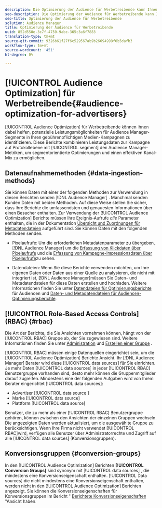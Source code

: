 ```yaml
---
description: Die Optimierung der Audience für Werbetreibende kann Ihnen dabei helfen, potenzielle Leistungsmöglichkeiten für Audience Manager in Ihren gebührenpflichtigen Kampagnen zu ermitteln. Diese Berichte kombinieren Leistungsdaten zur Kampagne auf Protokollierungsebene mit Segmentmetriken auf Audience Manager-Ebene, um segmentorientierte Optimierungen und einen effektiven Kanal-Mix zu ermöglichen.
seo-description: Die Optimierung der Audience für Werbetreibende kann Ihnen dabei helfen, potenzielle Leistungsmöglichkeiten für Audience Manager in Ihren gebührenpflichtigen Kampagnen zu ermitteln. Diese Berichte kombinieren Leistungsdaten zur Kampagne auf Protokollierungsebene mit Segmentmetriken auf Audience Manager-Ebene, um segmentorientierte Optimierungen und einen effektiven Kanal-Mix zu ermöglichen.
seo-title: Optimierung der Audience für Werbetreibende
solution: Audience Manager
title: Optimierung der Audience für Werbetreibende
uuid: 852d550e-3c7f-4750-9abc-365c3a6f7883
translation-type: tm+mt
source-git-commit: 9326b61f27f6c529567ab9b26694998f0b5dafb3
workflow-type: tm+mt
source-wordcount: '451'
ht-degree: 0%

---
```



# [!UICONTROL Audience Optimization] für Werbetreibende{#audience-optimization-for-advertisers}

[!UICONTROL Audience Optimization] für Werbetreibende können Ihnen dabei helfen, potenzielle Leistungsmöglichkeiten für Audience Manager-Segmente in Ihren gebührenpflichtigen Medien-Kampagnen zu identifizieren. Diese Berichte kombinieren Leistungsdaten zur Kampagne auf Protokollebene mit [!UICONTROL segment] den Audience Manager-Metriken, um segmentorientierte Optimierungen und einen effektiven Kanal-Mix zu ermöglichen.

## Datenaufnahmemethoden {#data-ingestion-methods}

Sie können Daten mit einer der folgenden Methoden zur Verwendung in diesen Berichten senden [!DNL Audience Manager] . Manchmal senden Kunden Daten mit beiden Methoden. Auf diese Weise stellen Sie sicher, dass Ihre Berichte die umfassendsten und genauesten Informationen über einen Besucher enthalten. Zur Verwendung der [!UICONTROL Audience Optimization] Berichte müssen Ihre Ereignis-Aufrufe *alle* Parameter enthalten, die in der Dokumentation [Übersicht und Zuordnungen für Metadatendateien](../../../reporting/audience-optimization-reports/metadata-files-intro/metadata-file-overview.md) aufgeführt sind. Sie können Daten mit den folgenden Methoden senden.

* Pixelaufrufe: Um die erforderlichen Metadatenparameter zu übergeben, [!DNL Audience Manager] um die [Erfassung von Klickdaten über Pixelaufrufe](../../../integration/media-data-integration/click-data-pixels.md) und die [Erfassung von Kampagne-Impressionsdaten über Pixelaufrufe](../../../integration/media-data-integration/impression-data-pixels.md)zu sehen.

* Datendateien: Wenn Sie diese Berichte verwenden möchten, um Ihre eigenen Daten oder Daten aus einer Quelle zu analysieren, die nicht mit integriert ist, [!DNL Audience Manager]müssen Sie Daten- und Metadatendateien für diese Daten erstellen und hochladen. Weitere Informationen finden Sie unter [Datendateien für Optimierungsberichte](../../../reporting/audience-optimization-reports/metadata-files-intro/datafiles-intro.md) für Audiencen und [Daten- und Metadatendateien für Audiencen-Optimierungsberichte](../../../reporting/audience-optimization-reports/metadata-files-intro/metadata-files-intro.md).

## [!UICONTROL Role-Based Access Controls] (RBAC) {#rbac}

Die Art der Berichte, die Sie Ansichten vornehmen können, hängt von der [!UICONTROL RBAC] Gruppe ab, der Sie zugewiesen sind. Weitere Informationen finden Sie unter [Administration](../../../features/administration/administration-overview.md) und [Erstellen einer Gruppe](../../../features/administration/administration-overview.md#create-group) .

[!UICONTROL RBAC] müssen einige Datenquellen eingerichtet sein, um die [!UICONTROL Audience Optimization] Berichte Ansicht. Ihr [!DNL Audience Manager] Berater wird diese [!UICONTROL data sources] für Sie einrichten. Je mehr Daten [!UICONTROL data sources] in jeder [!UICONTROL RBAC] Benutzergruppe vorhanden sind, desto mehr können die Gruppenmitglieder darauf zugreifen. Mindestens eine der folgenden Aufgaben wird von Ihrem Berater eingerichtet [!UICONTROL data sources]:

* Advertiser [!UICONTROL data source ]
* Marke [!UICONTROL data source]
* Plattform [!UICONTROL data source]

Benutzer, die zu mehr als einer [!UICONTROL RBAC] Benutzergruppe gehören, können zwischen den Ansichten der einzelnen Gruppen wechseln. Die angezeigten Daten werden aktualisiert, um die ausgewählte Gruppe zu berücksichtigen. Wenn Ihre Firma nicht verwendet [!UICONTROL RBAC]wird, verfügen alle Benutzer über Administratorrechte und Zugriff auf alle [!UICONTROL data sources] (Konversionsgruppen).

## Konversionsgruppen {#conversion-groups}

In den [!UICONTROL Audience Optimization] Berichten **[!UICONTROL Conversion Groups]** sind synonym mit [!UICONTROL data sources] , die mindestens eine Konversionseigenschaft enthalten. [!UICONTROL Data sources] die nicht mindestens eine Konversionseigenschaft enthalten, werden nicht in den [!UICONTROL Audience Optimization] Berichten angezeigt. Sie können die Konversionseigenschaften für Konversionsgruppen im Bericht &quot; [Berichtete Konversionseigenschaften](../../../reporting/audience-optimization-reports/aor-advertisers/reported-conversion-traits.md) &quot;Ansicht haben.
